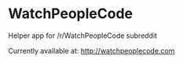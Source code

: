 # WatchPeopleCode
Helper app for /r/WatchPeopleCode subreddit

Currently available at: http://watchpeoplecode.com
